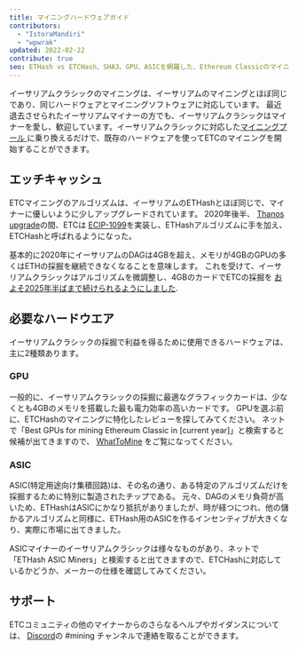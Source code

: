 ```yaml
---
title: マイニングハードウェアガイド
contributors:
  - "IstoraMandiri"
  - "wpwrak"
updated: 2022-02-22
contribute: true
seo: ETHash vs ETCHash、SHA3、GPU、ASICを網羅した、Ethereum Classicのマイニングに必要なハードウェアの簡単な説明です。
---
```


イーサリアムクラシックのマイニングは、イーサリアムのマイニングとほぼ同じであり、同じハードウェアとマイニングソフトウェアに対応しています。 </a> 最近退去させられたイーサリアムマイナーの方でも、イーサリアムクラシックはマイナーを愛し、歓迎しています。イーサリアムクラシックに対応した[マイニングプール ](/mining/pools)に乗り換えるだけで、既存のハードウェアを使ってETCのマイニングを開始することができます。

## エッチキャッシュ

ETCマイニングのアルゴリズムは、イーサリアムのETHashとほぼ同じで、マイナーに優しいように少しアップグレードされています。 2020年後半、 [Thanos upgrade](/blog/2020-11-27-thanos-hard-fork-upgrade)の間、ETCは [ECIP-1099](https://ecips.ethereumclassic.org/ECIPs/ecip-1099)を実装し、ETHashアルゴリズムに手を加え、ETCHashと呼ばれるようになった。

基本的に2020年にイーサリアムのDAGは4GBを超え、メモリが4GBのGPUの多くはETHの採掘を継続できなくなることを意味します。 これを受けて、イーサリアムクラシックはアルゴリズムを微調整し、4GBのカードでETCの採掘を [およそ2025年半ばまで続けられるようにしました](https://minerstat.com/dag-size-calculator).

## 必要なハードウエア

イーサリアムクラシックの採掘で利益を得るために使用できるハードウェアは、主に2種類あります。

### GPU

一般的に、イーサリアムクラシックの採掘に最適なグラフィックカードは、少なくとも4GBのメモリを搭載した最も電力効率の高いカードです。 GPUを選ぶ前に、ETCHashのマイニングに特化したレビューを探してみてください。 ネットで「Best GPUs for mining Ethereum Classic in [current year]」と検索すると候補が出てきますので、 [WhatToMine](https://whattomine.com/coins?e4g=true) をご覧になってください。

### ASIC

ASIC(特定用途向け集積回路)は、その名の通り、ある特定のアルゴリズムだけを採掘するために特別に製造されたチップである。 元々、DAGのメモリ負荷が高いため、ETHashはASICにかなり抵抗がありましたが、時が経つにつれ、他の儲かるアルゴリズムと同様に、ETHash用のASICを作るインセンティブが大きくなり、実際に市場に出てきました。

ASICマイナーのイーサリアムクラシックは様々なものがあり、ネットで「ETHash ASIC Miners」と検索すると出てきますので、ETCHashに対応しているかどうか、メーカーの仕様を確認してみてください。

## サポート

ETCコミュニティの他のマイナーからのさらなるヘルプやガイダンスについては、 [Discord](https://ethereumclassic.org/discord)の #mining チャンネルで連絡を取ることができます。
